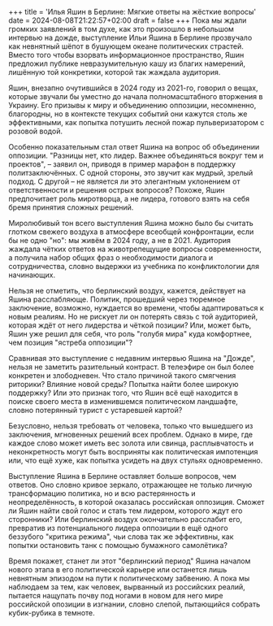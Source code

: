 +++
title = 'Илья Яшин в Берлине: Мягкие ответы на жёсткие вопросы'
date = 2024-08-08T21:22:57+02:00
draft = false
+++
Пока мы ждали громких заявлений в том духе, как это произошло в небольшом интервью на дожде, выступление Ильи Яшина в Берлине прозвучало как невнятный шёпот в бушующем океане политических страстей. Вместо того чтобы взорвать информационное пространство, Яшин предложил публике невразумительную кашу из благих намерений, лишённую той конкретики, которой так жаждала аудитория.

Яшин, внезапно очутившийся в 2024 году из 2021-го, говорил о вещах, которые звучали бы уместно до начала полномасштабного вторжения в Украину. Его призывы к миру и объединению оппозиции, несомненно, благородны, но в контексте текущих событий они кажутся столь же эффективными, как попытка потушить лесной пожар пульверизатором с розовой водой.

Особенно показательным стал ответ Яшина на вопрос об объединении оппозиции. "Разницы нет, кто лидер. Важнее объединяться вокруг тем и проектов", – заявил он, приводя в пример марафон в поддержку политзаключённых. С одной стороны, это звучит как мудрый, зрелый подход. С другой – не является ли это элегантным уклонением от ответственности и решения острых вопросов? Похоже, Яшин предпочитает роль миротворца, а не лидера, готового взять на себя бремя принятия сложных решений.

Миролюбивый тон всего выступления Яшина можно было бы считать глотком свежего воздуха в атмосфере всеобщей конфронтации, если бы не одно "но": мы живём в 2024 году, а не в 2021. Аудитория жаждала чётких ответов на животрепещущие вопросы современности, а получила набор общих фраз о необходимости диалога и сотрудничества, словно выдержки из учебника по конфликтологии для начинающих.

Нельзя не отметить, что берлинский воздух, кажется, действует на Яшина расслабляюще. Политик, прошедший через тюремное заключение, возможно, нуждается во времени, чтобы адаптироваться к новым реалиям. Но не рискует ли он потерять связь с той аудиторией, которая ждёт от него лидерства и чёткой позиции? Или, может быть, Яшин уже решил для себя, что роль "голубя мира" куда комфортнее, чем позиция "ястреба оппозиции"?

Сравнивая это выступление с недавним интервью Яшина на "Дожде", нельзя не заметить разительный контраст. В телеэфире он был более конкретен и злободневен. Что стало причиной такого смягчения риторики? Влияние новой среды? Попытка найти более широкую поддержку? Или это признак того, что Яшин всё ещё находится в поиске своего места в изменившемся политическом ландшафте, словно потерянный турист с устаревшей картой?

Безусловно, нельзя требовать от человека, только что вышедшего из заключения, мгновенных решений всех проблем. Однако в мире, где каждое слово может иметь вес золота или свинца, расплывчатость и неконкретность могут быть восприняты как политическая импотенция или, что ещё хуже, как попытка усидеть на двух стульях одновременно.

Выступление Яшина в Берлине оставляет больше вопросов, чем ответов. Оно словно кривое зеркало, отражающее не только личную трансформацию политика, но и всю растерянность и неопределённость, в которой оказалась российская оппозиция. Сможет ли Яшин найти свой голос и стать тем лидером, которого ждут его сторонники? Или берлинский воздух окончательно расслабит его, превратив из потенциального лидера оппозиции в ещё одного беззубого "критика режима", чьи слова так же эффективны, как попытки остановить танк с помощью бумажного самолётика?

Время покажет, станет ли этот "берлинский период" Яшина началом нового этапа в его политической карьере или останется лишь невнятным эпизодом на пути к политическому забвению. А пока мы наблюдаем за тем, как человек, вырванный из российских реалий, пытается нащупать почву под ногами в новом для него мире российской опозиции в изгнании, словно слепой, пытающийся собрать кубик-рубика в темноте.